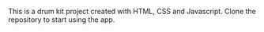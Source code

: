 This is a drum kit project created with HTML, CSS and Javascript. Clone the repository to start using the app.

